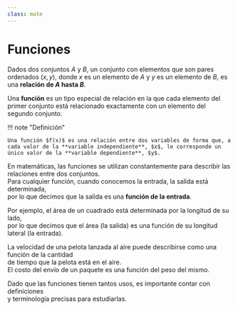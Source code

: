 ```yaml
---
class: mate
---
```


# Funciones

Dados dos conjuntos $A$ y $B$, un conjunto con elementos que son pares ordenados $(x, y)$, donde $x$ es un elemento de $A$ y $y$ es un elemento de $B$, es una **relación de $A$ hasta $B$**.  

Una **función** es un tipo especial de relación en la que cada elemento del primer conjunto está relacionado exactamente con un elemento del segundo conjunto.  

!!! note "Definición"

    Una función $f(x)$ es una relación entre dos variables de forma que, a cada valor de la **variable independiente**, $x$, le corresponde un único valor de la **variable dependiente**, $y$.

En matemáticas, las funciones se utilizan constantemente para describir las relaciones entre dos conjuntos.  
Para cualquier función, cuando conocemos la entrada, la salida está determinada,  
por lo que decimos que la salida es una **función de la entrada**.  

Por ejemplo, el área de un cuadrado está determinada por la longitud de su lado,  
por lo que decimos que el área (la salida) es una función de su longitud lateral (la entrada).  

La velocidad de una pelota lanzada al aire puede describirse como una función de la cantidad  
de tiempo que la pelota está en el aire.  
El costo del envío de un paquete es una función del peso del mismo.  

Dado que las funciones tienen tantos usos, es importante contar con definiciones  
y terminología precisas para estudiarlas.

